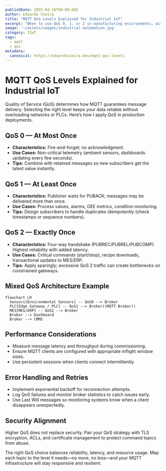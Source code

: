 ```yaml
---
publishDate: 2025-04-16T00:00:00Z
author: Eduardo Vieira
title: "MQTT QoS Levels Explained for Industrial IoT"
excerpt: "When to use QoS 0, 1, or 2 in manufacturing environments, with examples that balance reliability and performance."
image: '~/assets/images/industrial-automation.jpg'
category: IIoT
tags:
  - mqtt
  - qos
metadata:
  canonical: https://eduardovieira.dev/mqtt-qos-levels
---
```


# MQTT QoS Levels Explained for Industrial IoT

Quality of Service (QoS) determines how MQTT guarantees message delivery. Selecting the right level keeps your data reliable without overloading networks or PLCs. Here’s how I apply QoS in production deployments.

## QoS 0 — At Most Once

- **Characteristics:** Fire-and-forget; no acknowledgment.
- **Use Cases:** Non-critical telemetry (ambient sensors, dashboards updating every few seconds).
- **Tips:** Combine with retained messages so new subscribers get the latest value instantly.

## QoS 1 — At Least Once

- **Characteristics:** Publisher waits for PUBACK; messages may be delivered more than once.
- **Use Cases:** Process values, alarms, OEE metrics, condition monitoring.
- **Tips:** Design subscribers to handle duplicates idempotently (check timestamps or sequence numbers).

## QoS 2 — Exactly Once

- **Characteristics:** Four-way handshake (PUBREC/PUBREL/PUBCOMP). Highest reliability with added latency.
- **Use Cases:** Critical commands (start/stop), recipe downloads, transactional updates to MES/ERP.
- **Tips:** Apply sparingly; excessive QoS 2 traffic can create bottlenecks on constrained gateways.

## Mixed QoS Architecture Example

```mermaid
flowchart LR
  Sensors[Environmental Sensors] -- QoS0 --> Broker
  PLC[Edge Gateway / PLC] -- QoS1 --> Broker((MQTT Broker))
  MES[MES/ERP] -- QoS2 --> Broker
  Broker --> Dashboard
  Broker --> CMMS
```

## Performance Considerations

- Measure message latency and throughput during commissioning.
- Ensure MQTT clients are configured with appropriate inflight window sizes.
- Use persistent sessions when clients connect intermittently.

## Error Handling and Retries

- Implement exponential backoff for reconnection attempts.
- Log QoS failures and monitor broker statistics to catch issues early.
- Use Last Will messages so monitoring systems know when a client disappears unexpectedly.

## Security Alignment

Higher QoS does not replace security. Pair your QoS strategy with TLS encryption, ACLs, and certificate management to protect command topics from abuse.

The right QoS choice balances reliability, latency, and resource usage. Map each topic to the level it needs—no more, no less—and your MQTT infrastructure will stay responsive and resilient.
